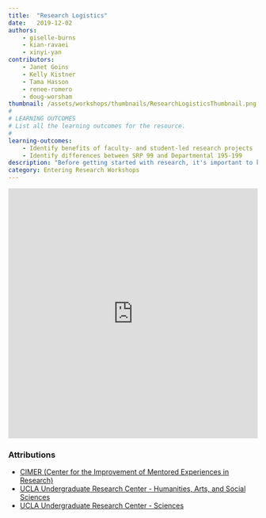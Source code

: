 ```yaml
---
title:  "Research Logistics"
date:   2019-12-02
authors:
    - giselle-burns
    - kian-ravaei
    - xinyi-yan
contributors:
    - Janet Goins
    - Kelly Kistner
    - Tama Hasson
    - renee-romero
    - doug-worsham
thumbnail: /assets/workshops/thumbnails/ResearchLogisticsThumbnail.png
#
# LEARNING OUTCOMES
# List all the learning outcomes for the resource.
#
learning-outcomes:
    - Identify benefits of faculty- and student-led research projects
    - Identify differences between SRP 99 and Departmental 195-199
description: "Before getting started with research, it's important to know the difference between faculty- and student-led projects, as well as how to earn course credit for your research."
category: Entering Research Workshops
---
```

<!--H5P-->
<iframe src="https://ccle.ucla.edu/mod/hvp/embed.php?id=2528998" width="100%" height="505" frameborder="0" allowfullscreen="allowfullscreen" class="mb-3"></iframe><script src="https://ccle.ucla.edu/mod/hvp/library/js/h5p-resizer.js" charset="UTF-8"></script>

### Attributions

- [CIMER (Center for the Improvement of Mentored Experiences in Research)](https://cimerproject.org/)
- [UCLA Undergraduate Research Center - Humanities, Arts, and Social Sciences](http://sciences.ugresearch.ucla.edu/)
- [UCLA Undergraduate Research Center - Sciences](http://hass.ugresearch.ucla.edu/)